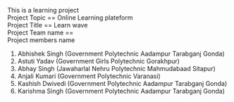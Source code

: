This is a learning project                                          
Project Topic == Online Learning plateform                                
Project Title == Learn wave                                        
Project Team name ==                                               
Project members name                                                
1. Abhishek Singh (Government Polytechnic Aadampur Tarabganj Gonda)
2. Astuti Yadav (Government Girls Polytechnic Gorakhpur)
3. Abhay Singh (Jawaharlal Nehru Polytechnic Mahmudabaad Sitapur)
4. Anjali Kumari (Government Polytechnic Varanasi)
5. Kashish Dwivedi (Government Polytechnic Aadampur Tarabganj Gonda)
6. Karishma Singh (Government Polytechnic Aadampur Tarabganj Gonda)

